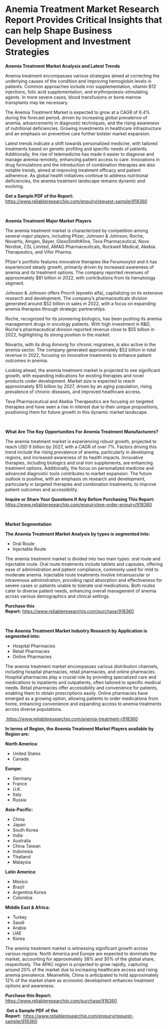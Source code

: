 <p><h1>Anemia Treatment Market Research Report Provides Critical Insights that can help Shape Business Development and Investment Strategies</h1></p><p><strong>Anemia Treatment Market Analysis and Latest Trends</strong></p>
<p><p>Anemia treatment encompasses various strategies aimed at correcting the underlying causes of the condition and improving hemoglobin levels in patients. Common approaches include iron supplementation, vitamin B12 injections, folic acid supplementation, and erythropoiesis-stimulating agents. In more severe cases, blood transfusions or bone marrow transplants may be necessary. </p><p>The Anemia Treatment Market is expected to grow at a CAGR of 6.4% during the forecast period, driven by increasing global prevalence of anemia, advancements in diagnostic techniques, and the rising awareness of nutritional deficiencies. Growing investments in healthcare infrastructure and an emphasis on preventive care further bolster market expansion. </p><p>Latest trends indicate a shift towards personalized medicine, with tailored treatments based on genetic profiling and specific needs of patients. Additionally, the rise of telemedicine has made it easier to diagnose and manage anemia remotely, enhancing patient access to care. Innovations in drug formulations and the introduction of combination therapies are also notable trends, aimed at improving treatment efficacy and patient adherence. As global health initiatives continue to address nutritional deficiencies, the anemia treatment landscape remains dynamic and evolving.</p></p>
<p><strong>Get a Sample PDF of the Report:&nbsp;</strong> <a href="https://www.reliableresearchiq.com/enquiry/request-sample/918360?utm_campaign=104&utm_medium=2&utm_source=Github&utm_content=ia&utm_term=17042025&utm_id=anemia-treatment">https://www.reliableresearchiq.com/enquiry/request-sample/918360</a></p>
<p>&nbsp;</p>
<p><strong>Anemia Treatment Major Market Players</strong></p>
<p><p>The anemia treatment market is characterized by competition among several major players, including Pfizer, Johnson & Johnson, Roche, Novartis, Amgen, Bayer, GlaxoSmithKline, Teva Pharmaceutical, Novo Nordisk, CSL Limited, AMAG Pharmaceuticals, Rockwell Medical, Akebia Therapeutics, and Vifor Pharma.</p><p>Pfizer's portfolio features innovative therapies like Ferumoxytol and it has experienced steady growth, primarily driven by increased awareness of anemia and its treatment options. The company reported revenues of approximately $81 billion in 2022, with contributions from its hematology segment.</p><p>Johnson & Johnson offers Procrit (epoetin alfa), capitalizing on its extensive research and development. The company’s pharmaceuticals division generated around $52 billion in sales in 2022, with a focus on expanding anemia therapies through strategic partnerships.</p><p>Roche, recognized for its pioneering biologics, has been pushing its anemia management drugs in oncology patients. With high investment in R&D, Roche's pharmaceutical division reported revenue close to $55 billion in 2022, highlighting its strong position in the market.</p><p>Novartis, with its drug Aimovig for chronic migraines, is also active in the anemia sector. The company generated approximately $52 billion in total revenue in 2022, focusing on innovative treatments to enhance patient outcomes in anemia.</p><p>Looking ahead, the anemia treatment market is projected to see significant growth, with expanding indications for existing therapies and novel products under development. Market size is expected to reach approximately $15 billion by 2027, driven by an aging population, rising prevalence of chronic diseases, and improved healthcare access.</p><p>Teva Pharmaceutical and Akebia Therapeutics are focusing on targeted therapies and have seen a rise in interest due to their unique propositions, positioning them for future growth in this dynamic market landscape.</p></p>
<p>&nbsp;</p>
<p><strong>What Are The Key Opportunities For Anemia Treatment Manufacturers?</strong></p>
<p><p>The anemia treatment market is experiencing robust growth, projected to reach USD 9 billion by 2027, with a CAGR of over 7%. Factors driving this trend include the rising prevalence of anemia, particularly in developing regions, and increased awareness of its health impacts. Innovative therapies, including biologics and oral iron supplements, are enhancing treatment options. Additionally, the focus on personalized medicine and advanced diagnostic tools contributes to market expansion. The future outlook is positive, with an emphasis on research and development, particularly in targeted therapies and combination treatments, to improve patient outcomes and accessibility.</p></p>
<p><strong>Inquire or Share Your Questions If Any Before Purchasing This Report:</strong> <a href="https://www.reliableresearchiq.com/enquiry/pre-order-enquiry/918360?utm_campaign=104&utm_medium=2&utm_source=Github&utm_content=ia&utm_term=17042025&utm_id=anemia-treatment">https://www.reliableresearchiq.com/enquiry/pre-order-enquiry/918360</a></p>
<p>&nbsp;</p>
<p><strong>Market Segmentation</strong></p>
<p><strong>The Anemia Treatment Market Analysis by types is segmented into:</strong></p>
<p><ul><li>Oral Route</li><li>Injectable Route</li></ul></p>
<p><p>The anemia treatment market is divided into two main types: oral route and injectable route. Oral route treatments include tablets and capsules, offering ease of administration and patient compliance, commonly used for mild to moderate anemia. Injectable route treatments involve intramuscular or intravenous administration, providing rapid absorption and effectiveness for severe cases or patients unable to tolerate oral medications. Both routes cater to diverse patient needs, enhancing overall management of anemia across various demographics and clinical settings.</p></p>
<p><strong>Purchase this Report:&nbsp;</strong><a href="https://www.reliableresearchiq.com/purchase/918360?utm_campaign=104&utm_medium=2&utm_source=Github&utm_content=ia&utm_term=17042025&utm_id=anemia-treatment">https://www.reliableresearchiq.com/purchase/918360</a></p>
<p>&nbsp;</p>
<p><strong>The Anemia Treatment Market Industry Research by Application is segmented into:</strong></p>
<p><ul><li>Hospital Pharmacies</li><li>Retail Pharmacies</li><li>Online Pharmacies</li></ul></p>
<p><p>The anemia treatment market encompasses various distribution channels, including hospital pharmacies, retail pharmacies, and online pharmacies. Hospital pharmacies play a crucial role by providing specialized care and medications to inpatients and outpatients, often tailored to specific medical needs. Retail pharmacies offer accessibility and convenience for patients, enabling them to obtain prescriptions easily. Online pharmacies have emerged as a growing option, allowing patients to order medications from home, enhancing convenience and expanding access to anemia treatments across diverse populations.</p></p>
<p><a href="https://www.reliableresearchiq.com/anemia-treatment-r918360?utm_campaign=104&utm_medium=2&utm_source=Github&utm_content=ia&utm_term=17042025&utm_id=anemia-treatment">&nbsp;https://www.reliableresearchiq.com/anemia-treatment-r918360</a></p>
<p><strong>In terms of Region, the Anemia Treatment Market Players available by Region are:</strong></p>
<p>
    <p> <strong> North America: </strong>
        <ul>
            <li>United States</li>
            <li>Canada</li>
        </ul>
        </p> 
    <p> <strong> Europe: </strong>
        <ul>
            <li>Germany</li>
            <li>France</li>
            <li>U.K.</li>
            <li>Italy</li>
            <li>Russia</li>
        </ul>
        </p> 
    <p> <strong> Asia-Pacific: </strong>
        <ul>
            <li>China</li>
            <li>Japan</li>
            <li>South Korea</li>
            <li>India</li>
            <li>Australia</li>
            <li>China Taiwan</li>
            <li>Indonesia</li>
            <li>Thailand</li>
            <li>Malaysia</li>
        </ul>
        </p> 
    <p> <strong> Latin America: </strong>
        <ul>
            <li>Mexico</li>
            <li>Brazil</li>
            <li>Argentina Korea</li>
            <li>Colombia</li>
        </ul>
        </p> 
    <p> <strong> Middle East & Africa: </strong>
        <ul>
            <li>Turkey</li>
            <li>Saudi</li>
            <li>Arabia</li>
            <li>UAE</li>
            <li>Korea</li>
        </ul>
    </p>
    </p>
<p><p>The anemia treatment market is witnessing significant growth across various regions. North America and Europe are expected to dominate the market, accounting for approximately 38% and 30% of the global share, respectively. The APAC region is projected to grow rapidly, capturing around 20% of the market due to increasing healthcare access and rising anemia prevalence. Meanwhile, China is anticipated to hold approximately 12% of the market share as economic development enhances treatment options and awareness.</p></p>
<p><strong>Purchase this Report: </strong><a href="https://www.reliableresearchiq.com/purchase/918360?utm_campaign=104&utm_medium=2&utm_source=Github&utm_content=ia&utm_term=17042025&utm_id=anemia-treatment">https://www.reliableresearchiq.com/purchase/918360</a></p>
<p>&nbsp;<strong>Get a Sample PDF of the Report:&nbsp;&nbsp;</strong><a href="https://www.reliableresearchiq.com/enquiry/request-sample/918360?utm_campaign=104&utm_medium=2&utm_source=Github&utm_content=ia&utm_term=17042025&utm_id=anemia-treatment">https://www.reliableresearchiq.com/enquiry/request-sample/918360</a></p>
<p><strong></strong></p>
<p><p></p><p></p><p></p></p>